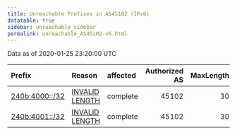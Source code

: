```yaml
---
title: Unreachable Prefixes in AS45102 (IPv6)
datatable: true
sidebar: unreachable_sidebar
permalink: unreachable_AS45102-v6.html
---
```


Data as of 2020-01-25 23:20:00 UTC


<div class="datatable-begin"></div>

| Prefix                                                 | Reason                                                                                                   | affected   |   Authorized AS |   MaxLength | Anchor                                       |   unreachable /48s |
|:-------------------------------------------------------|:---------------------------------------------------------------------------------------------------------|:-----------|----------------:|------------:|:---------------------------------------------|-------------------:|
| [240b:4000::/32](https://stat.ripe.net/240b:4000::/32) | [INVALID LENGTH](https://rpki-validator.ripe.net/announcement-preview?asn=AS45102&prefix=240b:4000::/32) | complete   |           45102 |          30 | [APNIC](unreachable_APNIC_RPKI_Root-v6.html) |              65536 |
| [240b:4001::/32](https://stat.ripe.net/240b:4001::/32) | [INVALID LENGTH](https://rpki-validator.ripe.net/announcement-preview?asn=AS45102&prefix=240b:4001::/32) | complete   |           45102 |          30 | [APNIC](unreachable_APNIC_RPKI_Root-v6.html) |              65536 |

<div class="datatable-end"></div>